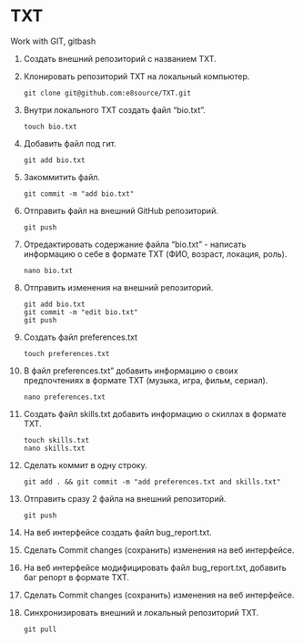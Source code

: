 # TXT
Work with GIT, gitbash

 1. Создать внешний репозиторий c названием TXT.
 2. Клонировать репозиторий TXT на локальный компьютер. 
 
        git clone git@github.com:e8source/TXT.git
 3. Внутри локального TXT создать файл “bio.txt”. 
 
        touch bio.txt
 4. Добавить файл под гит. 
        
        git add bio.txt
 5. Закоммитить файл. 
       
        git commit -m "add bio.txt"
 6. Отправить файл на внешний GitHub репозиторий. 
        
        git push
 7. Отредактировать содержание файла “bio.txt” - написать информацию о себе в формате TXT (ФИО, возраст, локация, роль). 
        
        nano bio.txt
 8. Отправить изменения на внешний репозиторий. 
 
        git add bio.txt
        git commit -m "edit bio.txt"
        git push
 9. Создать файл preferences.txt 
        
        touch preferences.txt
 10. В файл preferences.txt” добавить информацию о своих предпочтениях в формате TXT (музыка, игра, фильм, сериал). 
        
         nano preferences.txt
 11. Создать файл skills.txt добавить информацию о скиллах в формате TXT.
         
         touch skills.txt
         nano skills.txt
 12. Сделать коммит в одну строку. 
         
         git add . && git commit -m "add preferences.txt and skills.txt"
 13. Отправить сразу 2 файла на внешний репозиторий. 
         
         git push
 14. На веб интерфейсе создать файл bug_report.txt.
 15. Сделать Commit changes (сохранить) изменения на веб интерфейсе.
 16. На веб интерфейсе модифицировать файл bug_report.txt, добавить баг репорт в формате TXT.
 17. Сделать Commit changes (сохранить) изменения на веб интерфейсе.
 18. Синхронизировать внешний и локальный репозиторий TXT. 
         
         git pull
